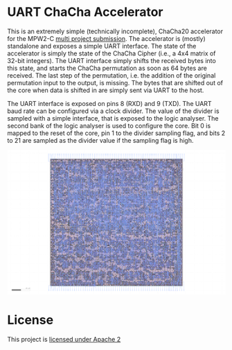 # UART ChaCha Accelerator

This is an extremely simple (technically incomplete), ChaCha20
accelerator for the MPW2-C [multi project
submission](https://github.com/mattvenn/multi_project_tools). The
accelerator is (mostly) standalone and exposes a simple UART interface.
The state of the accelerator is simply the state of the ChaCha Cipher
(i.e., a 4x4 matrix of 32-bit integers). The UART interface simply
shifts the received bytes into this state, and starts the ChaCha
permutation as soon as 64 bytes are received. The last step of the
permutation, i.e. the addition of the original permutation input to the
output, is missing. The bytes that are shifted out of the core when data
is shifted in are simply sent via UART to the host.

The UART interface is exposed on pins 8 (RXD) and 9 (TXD). The UART baud
rate can be configured via a clock divider. The value of the divider is
sampled with a simple interface, that is exposed to the logic analyser.
The second bank of the logic analyser is used to configure the core. Bit
0 is mapped to the reset of the core, pin 1 to the divider sampling
flag, and bits 2 to 21 are sampled as the divider value if the sampling
flag is high.

![Image of the core](docs/core.png)

# License

This project is [licensed under Apache 2](LICENSE)
